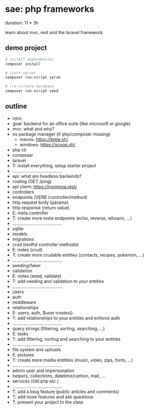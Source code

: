 # sae: php frameworks

duration: 11 * 3h

learn about mvc, rest and the laravel framework.

## demo project

```bash
# install dependencies
composer install

# start server
composer run-script serve

# (re-)create database
composer run-script seed
```

## outline

- intro
- goal: backend for an office suite (like microsoft or google)
- mvc: what and why?
- os package manager (if php/composer missing)
    - macos: https://brew.sh/
    - windows: https://scoop.sh/
- php cli
- composer
- laravel
- T: install everything, setup starter project
- ........................................
- api: what are headless backends?
- routing (GET /ping)
- api client: https://insomnia.rest/
- controllers
- endpoints (VERB /controller/method)
- http request body (params)
- http response (return value)
- E: meta controller
- T: create more meta endpoints (echo, reverse, whoami, ...)
- ........................................
- sqlite
- models
- migrations
- crud (restful controller methods)
- E: notes (crud)
- T: create more crudable entities (contacts, recipes, pokemon, ...)
- ........................................
- seeding/faker
- validation
- E: notes (seed, validate)
- T: add seeding and validation to your entities
- ........................................
- users
- auth
- middleware
- relationships
- E: users, auth, $user->notes()
- T: add relationships to your entities and enforce auth
- ........................................
- query strings (filtering, sorting, searching, ...)
- E: tasks
- T: add filtering, sorting and searching to your entities
- ........................................
- file system and uploads
- E: pictures
- T: create more media entitites (music, video, zips, fonts, ...)
- ........................................
- admin user and impersonation
- helpers, collections, datetime/carbon, mail, ...
- services (Util.php etc.)
- ........................................
- T: add a blog feature (public articles and comments)
- T: add more features and ask questions
- T: present your project to the class


